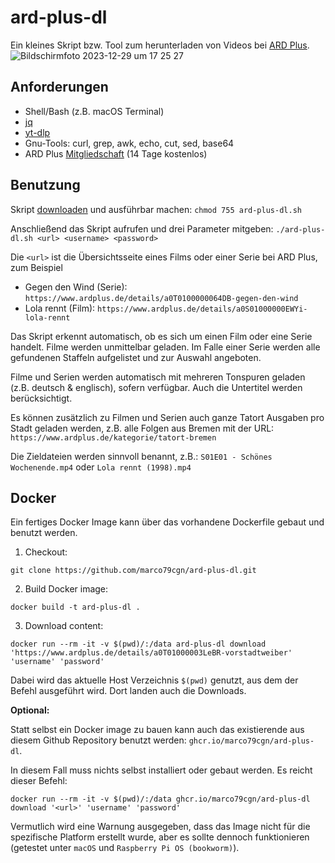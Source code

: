 # ard-plus-dl
Ein kleines Skript bzw. Tool zum herunterladen von Videos bei [ARD Plus](https://www.ardplus.de/).
![Bildschirmfoto 2023-12-29 um 17 25 27](https://user-images.githubusercontent.com/9810829/293396091-2b2a6fc9-91ab-43f6-81c4-670bcd4762f1.png)
## Anforderungen
- Shell/Bash (z.B. macOS Terminal)
- [jq](https://jqlang.github.io/jq/)
- [yt-dlp](https://github.com/yt-dlp/yt-dlp)
- Gnu-Tools: curl, grep, awk, echo, cut, sed, base64
- ARD Plus [Mitgliedschaft](https://www.ardplus.de/) (14 Tage kostenlos)

## Benutzung
Skript [downloaden](https://raw.githubusercontent.com/marco79cgn/ard-plus-dl/refs/heads/main/ard-plus-dl.sh) und ausführbar machen: 
`chmod 755 ard-plus-dl.sh`

Anschließend das Skript aufrufen und drei Parameter mitgeben:
`./ard-plus-dl.sh <url> <username> <password>` 

Die `<url>` ist die Übersichtsseite eines Films oder einer Serie bei ARD Plus, zum Beispiel 

- Gegen den Wind (Serie):
`https://www.ardplus.de/details/a0T0100000064DB-gegen-den-wind`
- Lola rennt (Film): 
`https://www.ardplus.de/details/a0S01000000EWYi-lola-rennt`

Das Skript erkennt automatisch, ob es sich um einen Film oder eine Serie handelt. Filme werden unmittelbar geladen. Im Falle einer Serie werden alle gefundenen Staffeln aufgelistet und zur Auswahl angeboten. 

Filme und Serien werden automatisch mit mehreren Tonspuren geladen (z.B. deutsch & englisch), sofern verfügbar. Auch die Untertitel werden berücksichtigt.

Es können zusätzlich zu Filmen und Serien auch ganze Tatort Ausgaben pro Stadt geladen werden, z.B. alle Folgen aus Bremen mit der URL:
`https://www.ardplus.de/kategorie/tatort-bremen`

Die Zieldateien werden sinnvoll benannt, z.B.: 
`S01E01 - Schönes Wochenende.mp4`
oder 
`Lola rennt (1998).mp4`

## Docker
Ein fertiges Docker Image kann über das vorhandene Dockerfile gebaut und benutzt werden. 

1. Checkout: 
```
git clone https://github.com/marco79cgn/ard-plus-dl.git
```
2. Build Docker image: 
```
docker build -t ard-plus-dl .
```
3. Download content: 
```
docker run --rm -it -v $(pwd)/:/data ard-plus-dl download 'https://www.ardplus.de/details/a0T01000003LeBR-vorstadtweiber' 'username' 'password'
```
Dabei wird das aktuelle Host Verzeichnis `$(pwd)` genutzt, aus dem der Befehl ausgeführt wird. Dort landen auch die Downloads.

**Optional:**

Statt selbst ein Docker image zu bauen kann auch das existierende aus diesem Github Repository benutzt werden: `ghcr.io/marco79cgn/ard-plus-dl`. 

In diesem Fall muss nichts selbst installiert oder gebaut werden. Es reicht dieser Befehl: 
```
docker run --rm -it -v $(pwd)/:/data ghcr.io/marco79cgn/ard-plus-dl download '<url>' 'username' 'password'
```
Vermutlich wird eine Warnung ausgegeben, dass das Image nicht für die spezifische Platform erstellt wurde, aber es sollte dennoch funktionieren (getestet unter `macOS` und `Raspberry Pi OS (bookworm)`).
